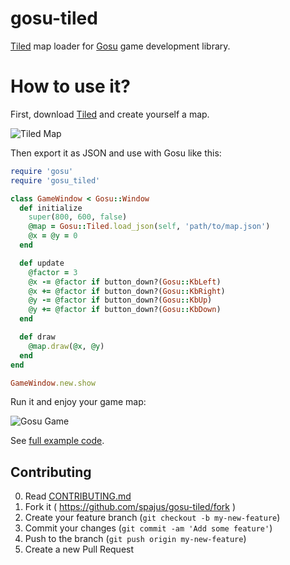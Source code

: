 # gosu-tiled

[Tiled](http://www.mapeditor.org/) map loader for [Gosu](http://www.libgosu.org) game development library.

# How to use it?

First, download [Tiled](http://www.mapeditor.org/) and create yourself a map.

![Tiled Map](https://raw.githubusercontent.com/spajus/gosu-tiled/master/examples/screenshots/tiled.png)

Then export it as JSON and use with Gosu like this:

```ruby
require 'gosu'
require 'gosu_tiled'

class GameWindow < Gosu::Window
  def initialize
    super(800, 600, false)
    @map = Gosu::Tiled.load_json(self, 'path/to/map.json')
    @x = @y = 0
  end

  def update
    @factor = 3
    @x -= @factor if button_down?(Gosu::KbLeft)
    @x += @factor if button_down?(Gosu::KbRight)
    @y -= @factor if button_down?(Gosu::KbUp)
    @y += @factor if button_down?(Gosu::KbDown)
  end

  def draw
    @map.draw(@x, @y)
  end
end

GameWindow.new.show
```

Run it and enjoy your game map:

![Gosu Game](https://raw.githubusercontent.com/spajus/gosu-tiled/master/examples/screenshots/gosu_tiled.gif)

See [full example code](https://github.com/spajus/gosu-tiled/blob/master/examples/panorama.rb).

## Contributing

0. Read [CONTRIBUTING.md](https://github.com/spajus/gosu-tiled/blob/master/CONTRIBUTING.md)
1. Fork it ( https://github.com/spajus/gosu-tiled/fork )
2. Create your feature branch (`git checkout -b my-new-feature`)
3. Commit your changes (`git commit -am 'Add some feature'`)
4. Push to the branch (`git push origin my-new-feature`)
5. Create a new Pull Request
